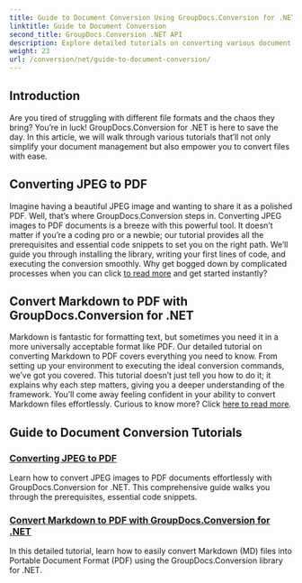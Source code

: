 ```yaml
---
title: Guide to Document Conversion Using GroupDocs.Conversion for .NET
linktitle: Guide to Document Conversion
second_title: GroupDocs.Conversion .NET API
description: Explore detailed tutorials on converting various document formats using GroupDocs.Conversion for .NET and streamline your file management process.
weight: 23
url: /conversion/net/guide-to-document-conversion/
---
```

## Introduction

Are you tired of struggling with different file formats and the chaos they bring? You’re in luck! GroupDocs.Conversion for .NET is here to save the day. In this article, we will walk through various tutorials that’ll not only simplify your document management but also empower you to convert files with ease.

## Converting JPEG to PDF

Imagine having a beautiful JPEG image and wanting to share it as a polished PDF. Well, that’s where GroupDocs.Conversion steps in. Converting JPEG images to PDF documents is a breeze with this powerful tool. It doesn’t matter if you’re a coding pro or a newbie; our tutorial provides all the prerequisites and essential code snippets to set you on the right path. We’ll guide you through installing the library, writing your first lines of code, and executing the conversion smoothly. Why get bogged down by complicated processes when you can click [to read more](./converting-jpeg-to-pdf/) and get started instantly?

## Convert Markdown to PDF with GroupDocs.Conversion for .NET

Markdown is fantastic for formatting text, but sometimes you need it in a more universally acceptable format like PDF. Our detailed tutorial on converting Markdown to PDF covers everything you need to know. From setting up your environment to executing the ideal conversion commands, we’ve got you covered. This tutorial doesn’t just tell you how to do it; it explains why each step matters, giving you a deeper understanding of the framework. You’ll come away feeling confident in your ability to convert Markdown files effortlessly. Curious to know more? Click [here to read more](./convert-markdown-to-pdf/).

## Guide to Document Conversion Tutorials
### [Converting JPEG to PDF](./converting-jpeg-to-pdf/)
Learn how to convert JPEG images to PDF documents effortlessly with GroupDocs.Conversion for .NET. This comprehensive guide walks you through the prerequisites, essential code snippets.
### [Convert Markdown to PDF with GroupDocs.Conversion for .NET](./convert-markdown-to-pdf/)
In this detailed tutorial, learn how to easily convert Markdown (MD) files into Portable Document Format (PDF) using the GroupDocs.Conversion library for .NET.